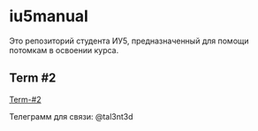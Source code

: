# iu5manual

Это репозиторий студента ИУ5, предназначенный для помощи потомкам в освоении курса.

## Term #2 

[Term-#2](tree/Term-2/)

Телеграмм для связи: @tal3nt3d
